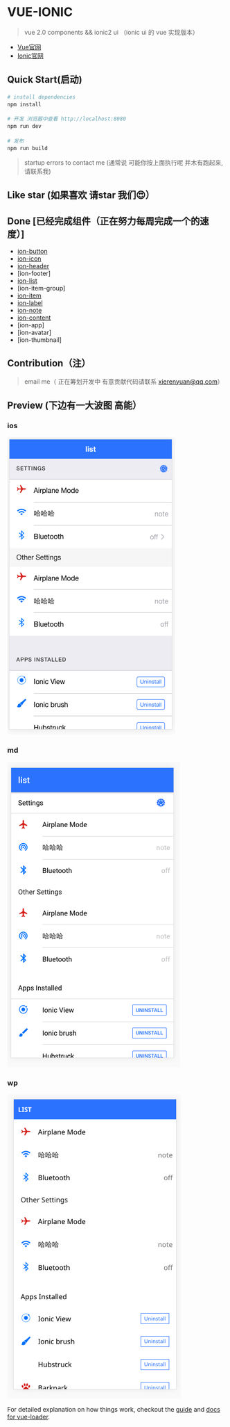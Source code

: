 # VUE-IONIC

> vue 2.0 components && ionic2 ui （ionic ui 的 vue 实现版本）
- [Vue官网](http://vuejs.org/)  
- [Ionic官网](http://ionicframework.com/)    

## Quick Start(启动)     

``` bash
# install dependencies
npm install

# 开发 浏览器中查看 http://localhost:8080
npm run dev

# 发布
npm run build

```
>startup errors to contact me (通常说 可能你按上面执行呢 并木有跑起来, 请联系我) 

## Like star (如果喜欢 请star 我们😍） 

## Done [已经完成组件（正在努力每周完成一个的速度）]
* [ion-button](https://github.com/feedCheicken/vue-ionic/tree/master/src/components/button)
* [ion-icon](https://github.com/feedCheicken/vue-ionic/tree/master/src/components/icon)
* [ion-header](https://github.com/feedCheicken/vue-ionic/tree/master/src/components/header)
* [ion-footer]
* [ion-list](https://github.com/feedCheicken/vue-ionic/tree/master/src/components/list)
* [ion-item-group]
* [ion-item](https://github.com/feedCheicken/vue-ionic/tree/master/src/components/item)
* [ion-label](https://github.com/feedCheicken/vue-ionic/tree/master/src/components/label)
* [ion-note](https://github.com/feedCheicken/vue-ionic/tree/master/src/components/note)
* [ion-content](https://github.com/feedCheicken/vue-ionic/tree/master/src/components/content)
* [ion-app]
* [ion-avatar]
* [ion-thumbnail]

## Contribution（注） 
> email me（ 正在筹划开发中 有意贡献代码请联系 xierenyuan@qq.com）


## Preview (下边有一大波图 高能）
### ios
![ios-list](./src/components/item/static/ion-list-ios.png)

### md
![md](./src/components/item/static/ios-list-md.png)

### wp
![wp](./src/components/item/static/ion-list-wp.png)

For detailed explanation on how things work, checkout the [guide](http://vuejs-templates.github.io/webpack/) and [docs for vue-loader](http://vuejs.github.io/vue-loader).
